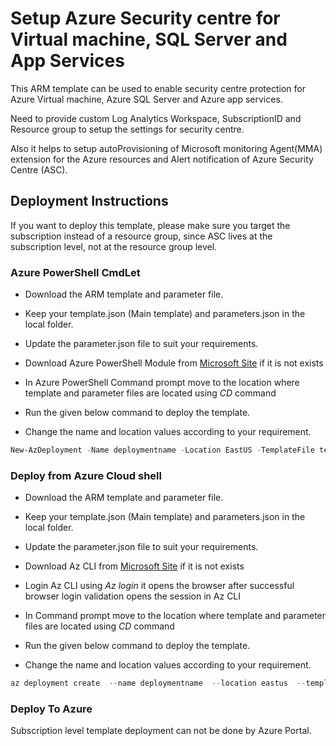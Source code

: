 Setup Azure Security centre for Virtual machine, SQL Server and App Services
============================================================================

This ARM template can be used to enable security centre protection for Azure
Virtual machine, Azure SQL Server and Azure app services.

Need to provide custom Log Analytics Workspace, SubscriptionID and Resource
group to setup the settings for security centre.

Also it helps to setup autoProvisioning of Microsoft monitoring Agent(MMA)
extension for the Azure resources and Alert notification of Azure Security
Centre (ASC).

Deployment Instructions
-----------------------

If you want to deploy this template, please make sure you target the subscription instead of a resource group, since ASC lives at the subscription level, not at the resource group level.

### Azure PowerShell CmdLet

-   Download the ARM template and parameter file.

-   Keep your template.json (Main template) and parameters.json in the local
    folder.

-   Update the parameter.json file to suit your requirements.

-   Download Azure PowerShell Module from [Microsoft
    Site](https://docs.microsoft.com/en-us/powershell/azure/install-az-ps?view=azps-3.1.0)
    if it is not exists

-   In Azure PowerShell Command prompt move to the location where template and
    parameter files are located using *CD* command

-   Run the given below command to deploy the template.

-   Change the name and location values according to your requirement.

~~~~~~~~~~~~~~~~~~~~~~~~~~~~~~~~~~~~~~~~~~~~~~~~~~~~~~~~~~~~~~~~~~~~~ powershell
New-AzDeployment -Name deploymentname -Location EastUS -TemplateFile template.json -TemplateParameterFile parameters.json
~~~~~~~~~~~~~~~~~~~~~~~~~~~~~~~~~~~~~~~~~~~~~~~~~~~~~~~~~~~~~~~~~~~~~~~~~~~~~~~~

### Deploy from Azure Cloud shell

-   Download the ARM template and parameter file.

-   Keep your template.json (Main template) and parameters.json in the local
    folder.

-   Update the parameter.json file to suit your requirements.

-   Download Az CLI from [Microsoft
    Site](https://docs.microsoft.com/en-us/cli/azure/install-azure-cli?view=azure-cli-latest)
    if it is not exists

-   Login Az CLI using *Az login* it opens the browser after successful browser
    login validation opens the session in Az CLI

-   In Command prompt move to the location where template and parameter files
    are located using *CD* command

-   Run the given below command to deploy the template.

-   Change the name and location values according to your requirement. 

~~~~~~~~~~~~~~~~~~~~~~~~~~~~~~~~~~~~~~~~~~~~~~~~~~~~~~~~~~~~~~~~~~~~~ powershell
az deployment create  --name deploymentname  --location eastus  --template-file template.json  --parameters parameters.json
~~~~~~~~~~~~~~~~~~~~~~~~~~~~~~~~~~~~~~~~~~~~~~~~~~~~~~~~~~~~~~~~~~~~~~~~~~~~~~~~

### Deploy To Azure

Subscription level template deployment can not be done by Azure Portal.
